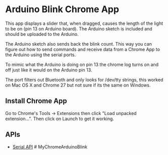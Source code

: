 # Arduino Blink Chrome App

This app displays a slider that, when dragged, causes the length of the light to be on (pin 13 on Arduino board). The Arduino sketch is included and should be uploaded to the Arduino.

The Arduino sketch also sends back the blink count. This way you can figure out how to send commands and receive data from a Chrome App to the Arduino using the serial ports.

To mimic what the Arduino is doing on pin 13 the chrome log turns on and off just like it would on the Arduino pin 13.

The port filters out Bluetooth and only looks for /dev/tty strings, this worked on Mac OS X and Chrome 27 but not sure if its the same on Windows.

## Install Chrome App

Go to Chrome's Tools -> Extensions then click "Load unpacked extension...". Then click on Launch to get it working.

## APIs

* [Serial API](http://developer.chrome.com/trunk/apps/app.hardware.html#serial)
#   M y C h r o m e A r d u i n o B l i n k  
 